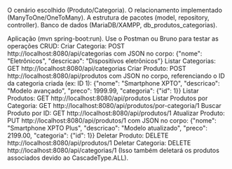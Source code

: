 O cenário escolhido (Produto/Categoria).
O relacionamento implementado (ManyToOne/OneToMany).
A estrutura de pacotes (model, repository, controller).
Banco de dados (MariaDB/XAMPP, db_produtos_categorias).

Aplicação (mvn spring-boot:run).
Use o Postman ou Bruno para testar as operações CRUD:
Criar Categoria: POST http://localhost:8080/api/categorias com JSON no corpo: {"nome": "Eletrônicos", "descricao": "Dispositivos eletrônicos"}
Listar Categorias: GET http://localhost:8080/api/categorias
Criar Produto: POST http://localhost:8080/api/produtos com JSON no corpo, referenciando o ID da categoria criada (ex: ID 1): {"nome": "Smartphone XPTO", "descricao": "Modelo avançado", "preco": 1999.99, "categoria": {"id": 1}}
Listar Produtos: GET http://localhost:8080/api/produtos
Listar Produtos por Categoria: GET http://localhost:8080/api/produtos/por-categoria/1
Buscar Produto por ID: GET http://localhost:8080/api/produtos/1
Atualizar Produto: PUT http://localhost:8080/api/produtos/1 com JSON no corpo: {"nome": "Smartphone XPTO Plus", "descricao": "Modelo atualizado", "preco": 2199.00, "categoria": {"id": 1}}
Deletar Produto: DELETE http://localhost:8080/api/produtos/1
Deletar Categoria: DELETE http://localhost:8080/api/categorias/1 (Isso também deletará os produtos associados devido ao CascadeType.ALL).
 
